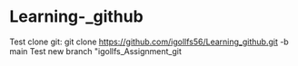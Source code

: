 # Learning-_github

Test clone git: git clone https://github.com/igollfs56/Learning_github.git -b main
Test new branch "igollfs_Assignment_git